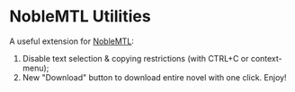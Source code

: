 # NobleMTL Utilities
A useful extension for [NobleMTL](https://noblemtl.com):
1. Disable text selection & copying restrictions (with CTRL+C or context-menu);
2. New "Download" button to download entire novel with one click.
Enjoy!